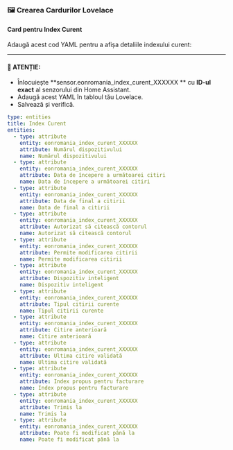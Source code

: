 
### 🖼️ Crearea Cardurilor Lovelace

#### **Card pentru Index Curent**
Adaugă acest cod YAML pentru a afișa detaliile indexului curent:

---

#### 🚨 ATENȚIE:
  - Înlocuiește **sensor.eonromania_index_curent_XXXXXX ** cu **ID-ul exact** al senzorului din Home Assistant.
  - Adaugă acest YAML în tabloul tău Lovelace.
  - Salvează și verifică.

```yaml
type: entities
title: Index Curent
entities:
  - type: attribute
    entity: eonromania_index_curent_XXXXXX
    attribute: Numărul dispozitivului
    name: Numărul dispozitivului
  - type: attribute
    entity: eonromania_index_curent_XXXXXX
    attribute: Data de începere a următoarei citiri
    name: Data de începere a următoarei citiri
  - type: attribute
    entity: eonromania_index_curent_XXXXXX
    attribute: Data de final a citirii
    name: Data de final a citirii
  - type: attribute
    entity: eonromania_index_curent_XXXXXX
    attribute: Autorizat să citească contorul
    name: Autorizat să citească contorul
  - type: attribute
    entity: eonromania_index_curent_XXXXXX
    attribute: Permite modificarea citirii
    name: Permite modificarea citirii
  - type: attribute
    entity: eonromania_index_curent_XXXXXX
    attribute: Dispozitiv inteligent
    name: Dispozitiv inteligent
  - type: attribute
    entity: eonromania_index_curent_XXXXXX
    attribute: Tipul citirii curente
    name: Tipul citirii curente
  - type: attribute
    entity: eonromania_index_curent_XXXXXX
    attribute: Citire anterioară
    name: Citire anterioară
  - type: attribute
    entity: eonromania_index_curent_XXXXXX
    attribute: Ultima citire validată
    name: Ultima citire validată
  - type: attribute
    entity: eonromania_index_curent_XXXXXX
    attribute: Index propus pentru facturare
    name: Index propus pentru facturare
  - type: attribute
    entity: eonromania_index_curent_XXXXXX
    attribute: Trimis la
    name: Trimis la
  - type: attribute
    entity: eonromania_index_curent_XXXXXX
    attribute: Poate fi modificat până la
    name: Poate fi modificat până la
```
